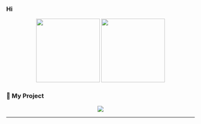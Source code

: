 ### Hi

<p align="center"> <img src="https://github-readme-stats.vercel.app/api?username=Rehannnaja&show_icons=true&theme=synthwave&hide_border=true" height="170"/> <img src="https://github-readme-streak-stats.herokuapp.com/?user=Rehannnaja&theme=synthwave&hide_border=true" height="170"/> </p>

### 🚀 My Project

<p align="center"> <a href="https://github.com/Rehannnaja/Aichinime-full"> <img src="https://github-readme-stats.vercel.app/api/pin/?username=Rehannnaja&repo=Aichinime-full&theme=synthwave" /> </a> </p>

---
